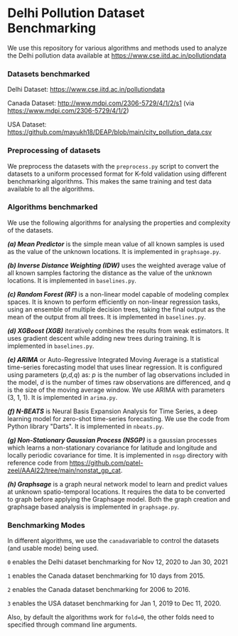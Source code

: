 # Delhi Pollution Dataset Benchmarking

We use this repository for various algorithms and methods used to analyze the Delhi pollution data available at 
https://www.cse.iitd.ac.in/pollutiondata

### Datasets benchmarked

Delhi Dataset: https://www.cse.iitd.ac.in/pollutiondata

Canada Dataset: http://www.mdpi.com/2306-5729/4/1/2/s1 (via https://www.mdpi.com/2306-5729/4/1/2)

USA Dataset: https://github.com/mayukh18/DEAP/blob/main/city_pollution_data.csv

### Preprocessing of datasets

We preprocess the datasets with the ``preprocess.py`` script to convert the datasets to a uniform processed format for K-fold validation using different benchmarking algorithms.
This makes the same training and test data available to all the algorithms.

### Algorithms benchmarked

We use the following algorithms for analysing the properties and complexity of the datasets.

**_(a) Mean Predictor_** is the simple mean value of all known samples is used as the value of the unknown locations. It is implemented in `graphsage.py`.

**_(b) Inverse Distance Weighting (IDW)_** uses the weighted average value of all known samples factoring the distance as the value of the unknown locations. It is implemented in `baselines.py`.

**_(c) Random Forest (RF)_** is a non-linear model capable of modeling complex spaces. It is known to perform efficiently on non-linear regression tasks, using an ensemble of multiple decision trees, taking the final output as the mean of the output from all trees. It is implemented in `baselines.py`.

**_(d) XGBoost (XGB)_** iteratively combines the results from weak estimators. It uses gradient descent while adding new trees during training. It is implemented in `baselines.py`.

**_(e) ARIMA_** or Auto-Regressive Integrated Moving Average is a statistical time-series forecasting model that uses linear regression. 
It is configured using parameters (_p,d,q_) as: 
_p_ is the number of lag observations included in the model, 
_d_ is the number of times raw observations are differenced, 
and _q_ is the size of the moving average window. We use ARIMA with parameters (3, 1, 1). It is implemented in `arima.py`.

**_(f) N-BEATS_** is Neural Basis Expansion Analysis for Time Series, a deep learning model for zero-shot time-series forecasting. We use the code from Python library "Darts". It is implemented in `nbeats.py`.

**_(g) Non-Stationary Gaussian Process (NSGP)_** is a gaussian processes which learns a non-stationary covariance for latitude and longitude and locally periodic covariance for time. 
It is implemented in `nsgp` directory with reference code from https://github.com/patel-zeel/AAAI22/tree/main/nonstat_gp_cat.

**_(h) Graphsage_** is a graph neural network model to learn and predict values at unknown spatio-temporal locations. It requires the data to be converted to graph before applying the Graphsage model. Both the graph creation and graphsage based analysis is implemented in `graphsage.py`.

### Benchmarking Modes

In different algorithms, we use the `canada`variable to control the datasets (and usable mode) being used.

`0` enables the Delhi dataset benchmarking for Nov 12, 2020 to Jan 30, 2021

`1` enables the Canada dataset benchmarking for 10 days from 2015.

`2` enables the Canada dataset benchmarking for 2006 to 2016.

`3` enables the USA dataset benchmarking for Jan 1, 2019 to Dec 11, 2020.

Also, by default the algorithms work for `fold=0`, the other folds need to specified through command line arguments. 